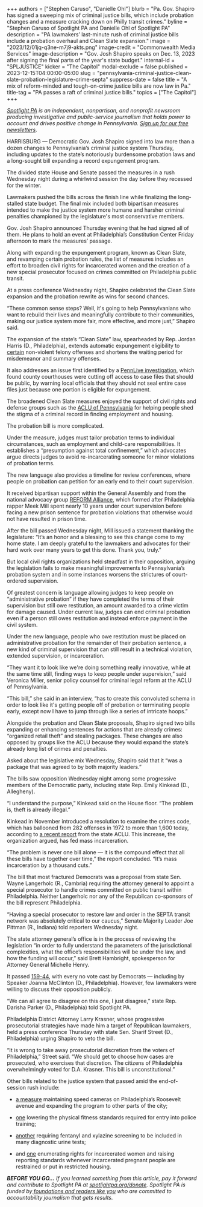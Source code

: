 +++
authors = ["Stephen Caruso", "Danielle Ohl"]
blurb = "Pa. Gov. Shapiro has signed a sweeping mix of criminal justice bills, which include probation changes and a measure cracking down on Philly transit crimes."
byline = "Stephen Caruso of Spotlight PA and Danielle Ohl of Spotlight PA"
description = "PA lawmakers’ last-minute rush of criminal justice bills include a probation overhaul and Clean Slate expansion."
image = "2023/12/01jq-q3ne-m7j9-akts.png"
image-credit = "Commonwealth Media Services"
image-description = "Gov. Josh Shapiro speaks on Dec. 13, 2023 after signing the final parts of the year's state budget."
internal-id = "SPLJUSTICE"
kicker = "The Capitol"
modal-exclude = false
published = 2023-12-15T04:00:00-05:00
slug = "pennsylvania-criminal-justice-clean-slate-probation-legislature-crime-septa"
suppress-date = false
title = "A mix of reform-minded and tough-on-crime justice bills are now law in Pa."
title-tag = "PA passes a raft of criminal justice bills."
topics = ["The Capitol"]
+++

<a href="https://www.spotlightpa.org/"><em>Spotlight PA</em></a><em> is an independent, nonpartisan, and nonprofit newsroom producing investigative and public-service journalism that holds power to account and drives positive change in Pennsylvania. </em><a href="https://www.spotlightpa.org/newsletters"><em>Sign up for our free newsletters</em></a><em>.</em>

HARRISBURG — Democratic Gov. Josh Shapiro signed into law more than a dozen changes to Pennsylvania’s criminal justice system Thursday, including updates to the state’s notoriously burdensome probation laws and a long-sought bill expanding a record expungement program. <strong></strong>

The divided state House and Senate passed the measures in a rush Wednesday night during a whirlwind session the day before they recessed for the winter.

Lawmakers pushed the bills across the finish line while finalizing the long-stalled state budget. The final mix included both bipartisan measures intended to make the justice system more humane and harsher criminal penalties championed by the legislature&#39;s most conservative members.

<script src="https://www.spotlightpa.org/embed.js" async></script><div data-spl-embed-version="1" data-spl-src="https://www.spotlightpa.org/embeds/newsletter/"></div>

Gov. Josh Shapiro announced Thursday evening that he had signed all of them. He plans to hold an event at Philadelphia’s Constitution Center Friday afternoon to mark the measures’ passage.

Along with expanding the expungement program, known as Clean Slate, and revamping certain probation rules, the list of measures includes an effort to broaden civil rights for incarcerated women and the creation of a new special prosecutor focused on crimes committed on Philadelphia public transit.

At a press conference Wednesday night, Shapiro celebrated the Clean Slate expansion and the probation rewrite as wins for second chances.

“These common sense steps? Well, it&#39;s going to help Pennsylvanians who want to rebuild their lives and meaningfully contribute to their communities, making our justice system more fair, more effective, and more just,” Shapiro said.

The expansion of the state’s “Clean Slate” law, spearheaded by Rep. Jordan Harris (D., Philadelphia), extends automatic expungement eligibility to <a href="https://www.legis.state.pa.us/CFDOCS/Legis/PN/Public/btCheck.cfm?txtType=PDF&amp;sessYr=2023&amp;sessInd=0&amp;billBody=H&amp;billTyp=B&amp;billNbr=0689&amp;pn=2310">certain</a> non-violent felony offenses and shortens the waiting period for misdemeanor and summary offenses.

It also addresses an issue first identified by a <a href="https://www.pennlive.com/news/2022/05/many-records-for-people-convicted-of-murder-rape-and-more-are-being-hidden-from-the-public-in-pa.html">PennLive investigation</a>, which found county courthouses were cutting off access to case files that should be public, by warning local officials that they should not seal entire case files just because one portion is eligible for expungement.

The broadened Clean Slate measures enjoyed the support of civil rights and defense groups such as the <a href="https://www.aclupa.org/en/legislation/hb-689-clean-slate-30">ACLU of Pennsylvania</a> for helping people shed the stigma of a criminal record in finding employment and housing.

The probation bill is more complicated.

Under the measure, judges must tailor probation terms to individual circumstances, such as employment and child-care responsibilities. It establishes a “presumption against total confinement,” which advocates argue directs judges to avoid re-incarcerating someone for minor violations of probation terms.

The new language also provides a timeline for review conferences, where people on probation can petition for an early end to their court supervision.

It received bipartisan support within the General Assembly and from the national advocacy group <a href="https://www.spotlightpa.org/news/2023/07/pa-probation-law-meek-mill-reform-alliance/">REFORM Alliance</a>, which formed after Philadelphia rapper Meek Mill spent nearly 10 years under court supervision before facing a new prison sentence for probation violations that otherwise would not have resulted in prison time.

After the bill passed Wednesday night, Mill issued a statement thanking the legislature: “It’s an honor and a blessing to see this change come to my home state. I am deeply grateful to the lawmakers and advocates for their hard work over many years to get this done. Thank you, truly.&#34;

But local civil rights organizations held steadfast in their opposition, arguing the legislation fails to make meaningful improvements to Pennsylvania’s probation system and in some instances worsens the strictures of court-ordered supervision.

Of greatest concern is language allowing judges to keep people on “administrative probation” if they have completed the terms of their supervision but still owe restitution, an amount awarded to a crime victim for damage caused. Under current law, judges can end criminal probation even if a person still owes restitution and instead enforce payment in the civil system.

Under the new language, people who owe restitution must be placed on administrative probation for the remainder of their probation sentence, a new kind of criminal supervision that can still result in a technical violation, extended supervision, or incarceration.

“They want it to look like we&#39;re doing something really innovative, while at the same time still, finding ways to keep people under supervision,” said Veronica Miller, senior policy counsel for criminal legal reform at the ACLU of Pennsylvania.

“This bill,” she said in an interview, “has to create this convoluted schema in order to look like it&#39;s getting people off of probation or terminating people early, except now I have to jump through like a series of intricate hoops.”

Alongside the probation and Clean Slate proposals, Shapiro signed two bills expanding or enhancing sentences for actions that are already crimes: “organized retail theft” and stealing packages. These changes are also opposed by groups like the ACLU because they would expand the state’s already long list of crimes and penalties.

Asked about the legislative mix Wednesday, Shapiro said that it “was a package that was agreed to by both majority leaders.”

The bills saw opposition Wednesday night among some progressive members of the Democratic party, including state Rep. Emily Kinkead (D., Allegheny).

“I understand the purpose,” Kinkead said on the House floor. “The problem is, theft is already illegal.”

Kinkead in November introduced a resolution to examine the crimes code, which has ballooned from 282 offenses in 1972 to more than 1,600 today, according to <a href="https://www.aclupa.org/en/campaigns/more-law-less-justice">a recent report</a> from the state ACLU. This increase, the organization argued, has fed mass incarceration.

“The problem is never one bill alone — it is the compound effect that all these bills have together over time,” the report concluded. “It’s mass incarceration by a thousand cuts.”

The bill that most fractured Democrats was a proposal from state Sen. Wayne Langerholc (R., Cambria) requiring the attorney general to appoint a special prosecutor to handle crimes committed on public transit within Philadelphia. Neither Langerholc nor any of the Republican co-sponsors of the bill represent Philadelphia.

“Having a special prosecutor to restore law and order in the SEPTA transit network was absolutely critical to our caucus,” Senate Majority Leader Joe Pittman (R., Indiana) told reporters Wednesday night.

The state attorney general’s office is in the process of reviewing the legislation “in order to fully understand the parameters of the jurisdictional complexities, what the office’s responsibilities will be under the law, and how the funding will occur,” said Brett Hambright, spokesperson for Attorney General Michelle Henry.

<script src="https://www.spotlightpa.org/embed.js" async></script><div data-spl-embed-version="1" data-spl-src="https://www.spotlightpa.org/embeds/donate/"></div>

It passed <a href="https://www.legis.state.pa.us/cfdocs/legis/RC/Public/rc_view_action2.cfm?sess_yr=2023&amp;sess_ind=0&amp;rc_body=H&amp;rc_nbr=845">159-44</a>, with every no vote cast by Democrats — including by Speaker Joanna McClinton (D., Philadelphia). However, few lawmakers were willing to discuss their opposition publicly.

“We can all agree to disagree on this one, I just disagree,” state Rep. Darisha Parker (D., Philadelphia) told Spotlight PA.

Philadelphia District Attorney Larry Krasner, whose progressive prosecutorial strategies have made him a target of Republican lawmakers, held a press conference Thursday with state Sen. Sharif Street (D., Philadelphia) urging Shapiro to veto the bill.

“It is wrong to take away prosecutorial discretion from the voters of Philadelphia,” Street said. “We should get to choose how cases are prosecuted, who exercises that discretion. The citizens of Philadelphia overwhelmingly voted for D.A. Krasner. This bill is unconstitutional.”

Other bills related to the justice system that passed amid the end-of-session rush include:

- <a href="https://www.legis.state.pa.us/cfdocs/billinfo/billinfo.cfm?syear=2023&amp;sind=0&amp;body=H&amp;type=B&amp;bn=1284">a measure</a> maintaining speed cameras on Philadelphia’s Roosevelt avenue and expanding the program to other parts of the city;

- <a href="https://www.legis.state.pa.us/cfdocs/billinfo/billinfo.cfm?syear=2023&amp;sind=0&amp;body=H&amp;type=B&amp;bn=863">one</a> lowering the physical fitness standards required for entry into police training;

- <a href="https://www.legis.state.pa.us/cfdocs/billinfo/billinfo.cfm?syear=2023&amp;sind=0&amp;body=S&amp;type=B&amp;bn=683">another</a> requiring fentanyl and xylazine screening to be included in many diagnostic urine tests;

- and <a href="https://www.legis.state.pa.us/cfdocs/billinfo/billinfo.cfm?syear=2023&amp;sind=0&amp;body=H&amp;type=B&amp;bn=900">one</a> enumerating rights for incarcerated women and raising reporting standards whenever incarcerated pregnant people are restrained or put in restricted housing.

<strong><em>BEFORE YOU GO…</em></strong><em> If you learned something from this article, pay it forward and contribute to Spotlight PA at </em><a href="https://www.spotlightpa.org/donate"><em>spotlightpa.org/donate</em></a><em>. Spotlight PA is funded by</em><a href="https://www.spotlightpa.org/support"><em> foundations and readers like you</em></a><em> who are committed to accountability journalism that gets results.</em>

